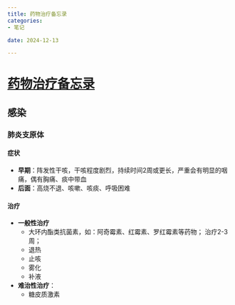 ```yaml
---
title: 药物治疗备忘录
categories:
- 笔记

date: 2024-12-13

---
```


# [药物治疗备忘录](https://github.com/chinobing/chinobing.github.io/issues/20)

## 感染
### 肺炎支原体
#### 症状
- **早期**：阵发性干咳，干咳程度剧烈，持续时间2周或更长，严重会有明显的咽痛，偶有胸痛、痰中带血
- **后面**：高烧不退、咳嗽、咳痰、呼吸困难
#### 治疗
- **一般性治疗**
  - 大环内酯类抗菌素，如：阿奇霉素、红霉素、罗红霉素等药物； 治疗2-3周；
  - 退热
  - 止咳
  - 雾化
  - 补液
- **难治性治疗**：
  - 糖皮质激素
